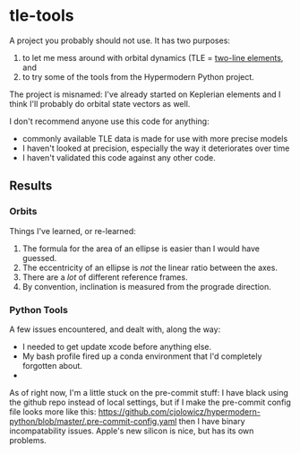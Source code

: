 # tle-tools
A project you probably should not use. It has two purposes:
1. to let me mess around with orbital dynamics (TLE = [two-line elements](https://en.wikipedia.org/wiki/Two-line_element_set), and
2. to try some of the tools from the Hypermodern Python project.

The project is misnamed: I've already started on Keplerian elements and I think I'll probably do orbital state vectors as well.

I don't recommend anyone use this code for anything:
- commonly available TLE data is made for use with more precise models
- I haven't looked at precision, especially the way it deteriorates over time
- I haven't validated this code against any other code.

## Results

### Orbits
Things I've learned, or re-learned:
1. The formula for the area of an ellipse is easier than I would have guessed.
2. The eccentricity of an ellipse is _not_ the linear ratio between the axes.
3. There are a _lot_ of different reference frames.
4. By convention, inclination is measured from the prograde direction.


### Python Tools
A few issues encountered, and dealt with, along the way:
- I needed to get update xcode before anything else.
- My bash profile fired up a conda environment that I'd completely forgotten about.
-

As of right now, I'm a little stuck on the pre-commit stuff: I have black using the github repo instead of local settings, but if I make the pre-commit config file looks more like this: https://github.com/cjolowicz/hypermodern-python/blob/master/.pre-commit-config.yaml then I have binary incompatability issues. Apple's new silicon is nice, but has its own problems.
